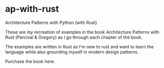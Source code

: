 # ap-with-rust
Architecture Patterns with Python (with Rust)


These are my recreation of examples in the book Architecture Patterns with Rust (Percival & Gregory) as I go through each chapter of the book.

The examples are written in Rust as I'm new to rust and want to learn the language while also grounding myself in modern design patterns.

Purchase the book here.
